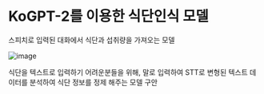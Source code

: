 # KoGPT-2를 이용한 식단인식 모델

스피치로 입력된 대화에서 식단과 섭취량을 가져오는 모델


![image](https://user-images.githubusercontent.com/32697109/173276305-089a83f1-3d2a-4643-9add-fd366bfabfa6.png)


식단을 텍스트로 입력하기 어려운분들을 위해, 말로 입력하여 STT로 변형된 텍스트 데이터를 분석하여 식단 정보를 정제 해주는 모델 구안
